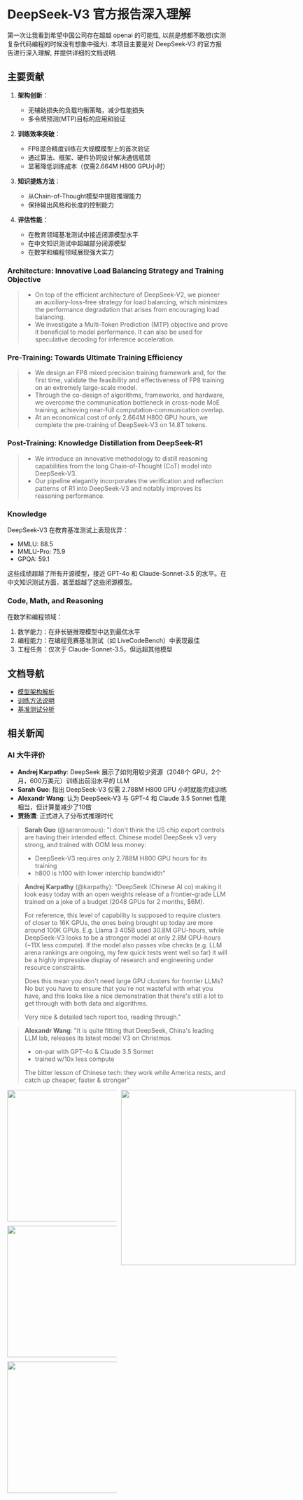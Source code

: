 # DeepSeek-V3 官方报告深入理解

第一次让我看到希望中国公司存在超越 openai 的可能性, 以前是想都不敢想(实测复杂代码编程的时候没有想象中强大). 本项目主要是对 DeepSeek-V3 的官方报告进行深入理解, 并提供详细的文档说明.

## 主要贡献

1. **架构创新**：
   - 无辅助损失的负载均衡策略，减少性能损失
   - 多令牌预测(MTP)目标的应用和验证

2. **训练效率突破**：
   - FP8混合精度训练在大规模模型上的首次验证
   - 通过算法、框架、硬件协同设计解决通信瓶颈
   - 显著降低训练成本（仅需2.664M H800 GPU小时）

3. **知识提炼方法**：
   - 从Chain-of-Thought模型中提取推理能力
   - 保持输出风格和长度的控制能力

4. **评估性能**：
   - 在教育领域基准测试中接近闭源模型水平
   - 在中文知识测试中超越部分闭源模型
   - 在数学和编程领域展现强大实力



### Architecture: Innovative Load Balancing Strategy and Training Objective
> * On top of the efficient architecture of DeepSeek-V2, we pioneer an auxiliary-loss-free strategy for load balancing, which minimizes the performance degradation that arises from encouraging load balancing.
> * We investigate a Multi-Token Prediction (MTP) objective and prove it beneficial to model performance. It can also be used for speculative decoding for inference acceleration.

### Pre-Training: Towards Ultimate Training Efficiency
> * We design an FP8 mixed precision training framework and, for the first time, validate the feasibility and effectiveness of FP8 training on an extremely large-scale model.
> * Through the co-design of algorithms, frameworks, and hardware, we overcome the communication bottleneck in cross-node MoE training, achieving near-full computation-communication overlap.
> * At an economical cost of only 2.664M H800 GPU hours, we complete the pre-training of DeepSeek-V3 on 14.8T tokens.

### Post-Training: Knowledge Distillation from DeepSeek-R1
> * We introduce an innovative methodology to distill reasoning capabilities from the long Chain-of-Thought (CoT) model into DeepSeek-V3.
> * Our pipeline elegantly incorporates the verification and reflection patterns of R1 into DeepSeek-V3 and notably improves its reasoning performance.


### Knowledge
DeepSeek-V3 在教育基准测试上表现优异：
- MMLU: 88.5
- MMLU-Pro: 75.9
- GPQA: 59.1

这些成绩超越了所有开源模型，接近 GPT-4o 和 Claude-Sonnet-3.5 的水平。在中文知识测试方面，甚至超越了这些闭源模型。

### Code, Math, and Reasoning
在数学和编程领域：
1. 数学能力：在非长链推理模型中达到最优水平
2. 编程能力：在编程竞赛基准测试（如 LiveCodeBench）中表现最佳
3. 工程任务：仅次于 Claude-Sonnet-3.5，但远超其他模型

## 文档导航

- [模型架构解析](training/model_structure.md)
- [训练方法说明](training/efficient_training.md)
- [基准测试分析](BENCHMARK_ANALYSIS.md) 

## 相关新闻

### AI 大牛评价
- **Andrej Karpathy**: DeepSeek 展示了如何用较少资源（2048个 GPU，2个月，600万美元）训练出前沿水平的 LLM
- **Sarah Guo**: 指出 DeepSeek-V3 仅需 2.788M H800 GPU 小时就能完成训练
- **Alexandr Wang**: 认为 DeepSeek-V3 与 GPT-4 和 Claude 3.5 Sonnet 性能相当，但计算量减少了10倍
- **贾扬清**: 正式进入了分布式推理时代




> **Sarah Guo** (@saranomous):
> "I don't think the US chip export controls are having their intended effect. Chinese model DeepSeek v3 very strong, and trained with OOM less money:
> - DeepSeek-V3 requires only 2.788M H800 GPU hours for its training
> - h800 is h100 with lower interchip bandwidth"

> **Andrej Karpathy** (@karpathy):
> "DeepSeek (Chinese AI co) making it look easy today with an open weights release of a frontier-grade LLM trained on a joke of a budget (2048 GPUs for 2 months, $6M).
>
> For reference, this level of capability is supposed to require clusters of closer to 16K GPUs, the ones being brought up today are more around 100K GPUs. E.g. Llama 3 405B used 30.8M GPU-hours, while DeepSeek-V3 looks to be a stronger model at only 2.8M GPU-hours (~11X less compute). If the model also passes vibe checks (e.g. LLM arena rankings are ongoing, my few quick tests went well so far) it will be a highly impressive display of research and engineering under resource constraints.
>
> Does this mean you don't need large GPU clusters for frontier LLMs? No but you have to ensure that you're not wasteful with what you have, and this looks like a nice demonstration that there's still a lot to get through with both data and algorithms.
>
> Very nice & detailed tech report too, reading through."

> **Alexandr Wang**:
> "It is quite fitting that DeepSeek, China's leading LLM lab, releases its latest model V3 on Christmas.
> - on-par with GPT-4o & Claude 3.5 Sonnet
> - trained w/10x less compute
>
> The bitter lesson of Chinese tech: they work while America rests, and catch up cheaper, faster & stronger"

<div style="display: grid; grid-template-columns: 250px 400px; gap: 10px;">
    <div style="display: flex; flex-direction: column; gap: 10px;">
        <img src="https://s2.loli.net/2024/12/27/UPqzbpxdrnfXmMj.jpg" width="300">
        <img src="https://s2.loli.net/2024/12/27/5EtRcrTQogesaCX.jpg" width="300">
        <img src="https://s2.loli.net/2024/12/27/isYFQtuBReE9Xg2.jpg" width="300">
    </div>
    <div>
        <img src="https://s2.loli.net/2024/12/27/YetWvKuwopDS2Rx.jpg" width="400">
    </div>
</div>